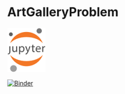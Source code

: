 # ArtGalleryProblem

[![View in Jupyter Notebook Viewer](https://github.com/cap497/ArtGalleryProblem/raw/main/Jupyter_logo.svg)](https://nbviewer.jupyter.org/github/cap497/ArtGalleryProblem/blob/main/ArtGalleryProblem.ipynb)

[![Binder](https://mybinder.org/badge_logo.svg)](https://mybinder.org/v2/gh/cap497/ArtGalleryProblem/main?filepath=ArtGalleryProblem.ipynb)
